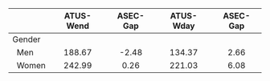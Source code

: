 
|                      |    ATUS-Wend |     ASEC-Gap |    ATUS-Wday |     ASEC-Gap |
| -------------------- | :----------: | :----------: | :----------: | :----------: |
| Gender               |              |              |              |              |
| &nbsp;&nbsp;Men      |       188.67 |        -2.48 |       134.37 |         2.66 |
| &nbsp;&nbsp;Women    |       242.99 |         0.26 |       221.03 |         6.08 |

